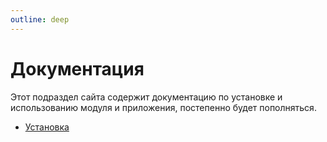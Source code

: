 ```yaml
---
outline: deep
---
```

# Документация

Этот подраздел сайта содержит документацию по установке и использованию модуля и приложения, постепенно будет пополняться.

* [Установка](/guide/install)
